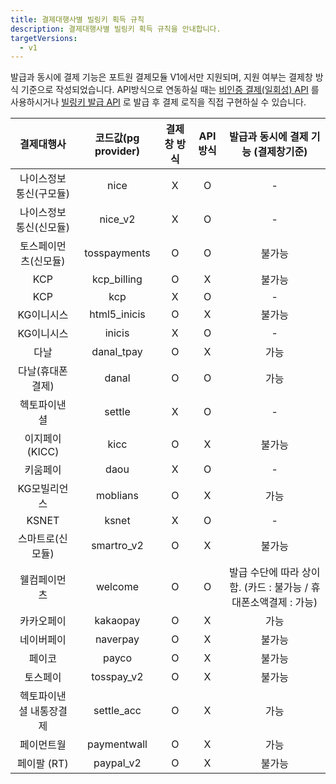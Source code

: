 ```yaml
---
title: 결제대행사별 빌링키 획득 규칙
description: 결제대행사별 빌링키 획득 규칙을 안내합니다.
targetVersions:
  - v1
---
```


<div class="hint" data-style="info">

발급과 동시에 결제 기능은 포트원 결제모듈 V1에서만 지원되며, 지원 여부는 결제창 방식 기준으로 작성되었습니다.
API방식으로 연동하실 때는 [비인증 결제(일회성) API](https://developers.portone.io/api/rest-v1/nonAuthPayment#post%20%2Fsubscribe%2Fpayments%2Fonetime)
를 사용하시거나 [빌링키 발급 API](https://developers.portone.io/api/rest-v1/billingkey#post%20%2Fsubscribe%2Fcustomers%2F%7Bcustomer_uid%7D)
로 발급 후 결제 로직을 직접 구현하실 수 있습니다.

</div>

|       결제대행사      |코드값(pg provider)|결제창 방식|API 방식|              발급과 동시에 결제 기능 (결제창기준)              |
|:---------------------:|:-----------------:|:---------:|:------:|:--------------------------------------------------------------:|
| 나이스정보통신(구모듈)|        nice       |     X     |    O   |                                -                               |
| 나이스정보통신(신모듈)|      nice\_v2     |     X     |    O   |                                -                               |
|  토스페이먼츠(신모듈) |    tosspayments   |     O     |    O   |                             불가능                             |
|          KCP          |    kcp\_billing   |     O     |    X   |                             불가능                             |
|          KCP          |        kcp        |     X     |    O   |                                -                               |
|       KG이니시스      |   html5\_inicis   |     O     |    X   |                             불가능                             |
|       KG이니시스      |       inicis      |     X     |    O   |                                -                               |
|          다날         |    danal\_tpay    |     O     |    X   |                              가능                              |
|    다날(휴대폰결제)   |       danal       |     O     |    O   |                              가능                              |
|      헥토파이낸셜     |       settle      |     X     |    O   |                                -                               |
|     이지페이(KICC)    |        kicc       |     O     |    X   |                             불가능                             |
|        키움페이       |        daou       |     X     |    O   |                                -                               |
|      KG모빌리언스     |      moblians     |     O     |    X   |                              가능                              |
|         KSNET         |       ksnet       |     X     |    O   |                                -                               |
|    스마트로(신모듈)   |    smartro\_v2    |     O     |    X   |                             불가능                             |
|      웰컴페이먼츠     |      welcome      |     O     |    O   |발급 수단에 따라 상이함. (카드 : 불가능 / 휴대폰소액결제 : 가능)|
|       카카오페이      |      kakaopay     |     O     |    X   |                              가능                              |
|       네이버페이      |      naverpay     |     O     |    X   |                             불가능                             |
|         페이코        |       payco       |     O     |    X   |                             불가능                             |
|        토스페이       |    tosspay\_v2    |     O     |    X   |                             불가능                             |
|헥토파이낸셜 내통장결제|    settle\_acc    |     O     |    X   |                              가능                              |
|       페이먼트월      |    paymentwall    |     O     |    X   |                              가능                              |
|      페이팔 (RT)      |     paypal\_v2    |     O     |    X   |                             불가능                             |
